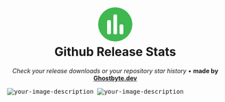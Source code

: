 <h1 align="center">
    <picture>
      <img width="80" src="public/logo_rounded.svg" style="border-radius: 100px">
    </picture>
  <br />
  Github Release Stats
</h1>
<p align="center"> <em>Check your release downloads or your repository star history</em> <span>&#8226;</span>
 <b>made by <a href="https://ghostbyte.dev/">Ghostbyte.dev</a></b>
</p>

<kbd>
<img src= "https://github.com/user-attachments/assets/28a72667-987f-4989-aaa0-e79c91391f75" alt="your-image-description">
</kbd>

<kbd >
<img src= "https://github.com/user-attachments/assets/365d632d-9517-4fcb-befe-bb6966171790" alt="your-image-description">
</kbd>
